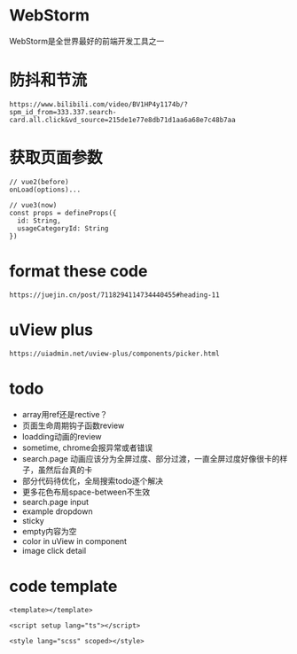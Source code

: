 # WebStorm

WebStorm是全世界最好的前端开发工具之一

# 防抖和节流

```
https://www.bilibili.com/video/BV1HP4y1174b/?spm_id_from=333.337.search-card.all.click&vd_source=215de1e77e8db71d1aa6a68e7c48b7aa
```

# 获取页面参数

```
// vue2(before)
onLoad(options)...

// vue3(now)
const props = defineProps({
  id: String,
  usageCategoryId: String
})

```

# format these code

```
https://juejin.cn/post/7118294114734440455#heading-11
```

# uView plus

```
https://uiadmin.net/uview-plus/components/picker.html
```

# todo

- array用ref还是rective？
- 页面生命周期钩子函数review
- loadding动画的review
- sometime, chrome会报异常或者错误
- search.page 动画应该分为全屏过度、部分过渡，一直全屏过度好像很卡的样子，虽然后台真的卡
- 部分代码待优化，全局搜索todo逐个解决
- 更多花色布局space-between不生效
- search.page input
- example dropdown
- sticky
- empty内容为空
- color in uView in component
- image click detail

# code template

```
<template></template>

<script setup lang="ts"></script>

<style lang="scss" scoped></style>
```
